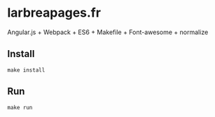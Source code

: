 larbreapages.fr
===

Angular.js + Webpack + ES6 + Makefile + Font-awesome + normalize

Install
---

`make install`

Run
---

`make run`

